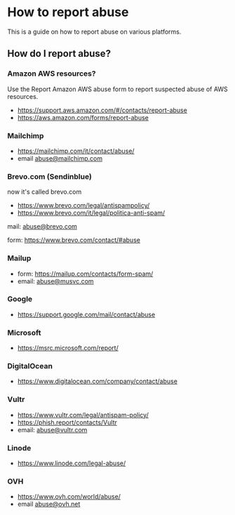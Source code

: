# How to report abuse

This is a guide on how to report abuse on various platforms.

## How do I report abuse?

### Amazon AWS resources?

Use the Report Amazon AWS abuse form to report suspected abuse of AWS resources.

- <https://support.aws.amazon.com/#/contacts/report-abuse>
- <https://aws.amazon.com/forms/report-abuse>

### Mailchimp

- <https://mailchimp.com/it/contact/abuse/>
- email <abuse@mailchimp.com>

### Brevo.com (Sendinblue)

now it's called brevo.com

- <https://www.brevo.com/legal/antispampolicy/>
- <https://www.brevo.com/it/legal/politica-anti-spam/>

mail: <abuse@brevo.com>

form: <https://www.brevo.com/contact/#abuse>

### Mailup

- form: <https://mailup.com/contacts/form-spam/>
- email: <abuse@musvc.com>

### Google

- <https://support.google.com/mail/contact/abuse>

### Microsoft

- <https://msrc.microsoft.com/report/>

### DigitalOcean

- <https://www.digitalocean.com/company/contact/abuse>

### Vultr

- <https://www.vultr.com/legal/antispam-policy/>
- <https://phish.report/contacts/Vultr>
- email: <abuse@vultr.com>

### Linode

- <https://www.linode.com/legal-abuse/>

### OVH

- <https://www.ovh.com/world/abuse/>
- email <abuse@ovh.net>
